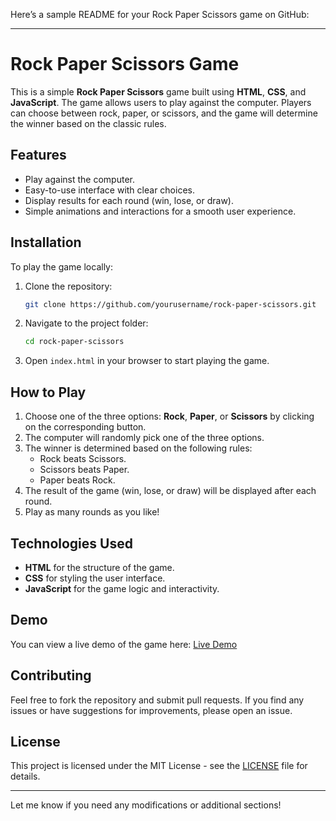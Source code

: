 Here’s a sample README for your Rock Paper Scissors game on GitHub:

---

# Rock Paper Scissors Game

This is a simple **Rock Paper Scissors** game built using **HTML**, **CSS**, and **JavaScript**. The game allows users to play against the computer. Players can choose between rock, paper, or scissors, and the game will determine the winner based on the classic rules.

## Features
- Play against the computer.
- Easy-to-use interface with clear choices.
- Display results for each round (win, lose, or draw).
- Simple animations and interactions for a smooth user experience.

## Installation

To play the game locally:

1. Clone the repository:
   ```bash
   git clone https://github.com/yourusername/rock-paper-scissors.git
   ```
2. Navigate to the project folder:
   ```bash
   cd rock-paper-scissors
   ```
3. Open `index.html` in your browser to start playing the game.

## How to Play

1. Choose one of the three options: **Rock**, **Paper**, or **Scissors** by clicking on the corresponding button.
2. The computer will randomly pick one of the three options.
3. The winner is determined based on the following rules:
   - Rock beats Scissors.
   - Scissors beats Paper.
   - Paper beats Rock.
4. The result of the game (win, lose, or draw) will be displayed after each round.
5. Play as many rounds as you like!

## Technologies Used
- **HTML** for the structure of the game.
- **CSS** for styling the user interface.
- **JavaScript** for the game logic and interactivity.

## Demo

You can view a live demo of the game here: [Live Demo](https://your-demo-link.com)

## Contributing

Feel free to fork the repository and submit pull requests. If you find any issues or have suggestions for improvements, please open an issue.

## License

This project is licensed under the MIT License - see the [LICENSE](LICENSE) file for details.

---

Let me know if you need any modifications or additional sections!
